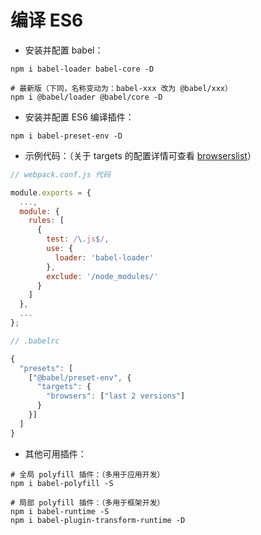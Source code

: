 # 编译 ES6

* 安装并配置 babel：
```shell
npm i babel-loader babel-core -D

# 最新版（下同，名称变动为：babel-xxx 改为 @babel/xxx）
npm i @babel/loader @babel/core -D
```

* 安装并配置 ES6 编译插件：
```shell
npm i babel-preset-env -D
```

* 示例代码：（关于 targets 的配置详情可查看 [browserslist](https://www.npmjs.com/package/browserslist)）

```js
// webpack.conf.js 代码

module.exports = {
  ...,
  module: {
    rules: [
      {
        test: /\.js$/,
        use: {
          loader: 'babel-loader'
        },
        exclude: '/node_modules/'
      }
    ]
  },
  ...
};
```

```js
// .babelrc

{
  "presets": [
    ["@babel/preset-env", {
      "targets": {
        "browsers": ["last 2 versions"]
      }
    }]
  ]
}
```

* 其他可用插件：
```shell
# 全局 polyfill 插件：（多用于应用开发）
npm i babel-polyfill -S

# 局部 polyfill 插件：（多用于框架开发）
npm i babel-runtime -S
npm i babel-plugin-transform-runtime -D
```